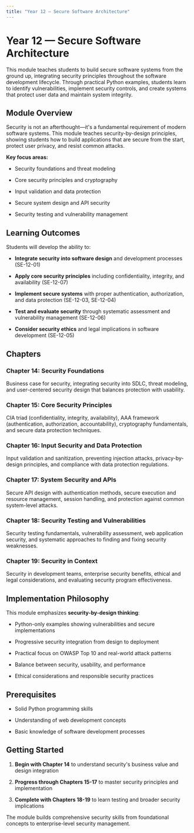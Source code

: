 ```yaml
---
title: "Year 12 — Secure Software Architecture"
---
```


# Year 12 — Secure Software Architecture

This module teaches students to build secure software systems from the ground up, integrating security principles throughout the software development lifecycle. Through practical Python examples, students learn to identify vulnerabilities, implement security controls, and create systems that protect user data and maintain system integrity.

## Module Overview

Security is not an afterthought—it's a fundamental requirement of modern software systems. This module teaches security-by-design principles, showing students how to build applications that are secure from the start, protect user privacy, and resist common attacks.

**Key focus areas:**

- Security foundations and threat modeling

- Core security principles and cryptography

- Input validation and data protection

- Secure system design and API security

- Security testing and vulnerability management

## Learning Outcomes

Students will develop the ability to:

- **Integrate security into software design** and development processes (SE-12-01)

- **Apply core security principles** including confidentiality, integrity, and availability (SE-12-07)

- **Implement secure systems** with proper authentication, authorization, and data protection (SE-12-03, SE-12-04)

- **Test and evaluate security** through systematic assessment and vulnerability management (SE-12-06)

- **Consider security ethics** and legal implications in software development (SE-12-05)

## Chapters

### Chapter 14: Security Foundations

Business case for security, integrating security into SDLC, threat modeling, and user-centered security design that balances protection with usability.

### Chapter 15: Core Security Principles

CIA triad (confidentiality, integrity, availability), AAA framework (authentication, authorization, accountability), cryptography fundamentals, and secure data protection techniques.

### Chapter 16: Input Security and Data Protection

Input validation and sanitization, preventing injection attacks, privacy-by-design principles, and compliance with data protection regulations.

### Chapter 17: System Security and APIs

Secure API design with authentication methods, secure execution and resource management, session handling, and protection against common system-level attacks.

### Chapter 18: Security Testing and Vulnerabilities

Security testing fundamentals, vulnerability assessment, web application security, and systematic approaches to finding and fixing security weaknesses.

### Chapter 19: Security in Context

Security in development teams, enterprise security benefits, ethical and legal considerations, and evaluating security program effectiveness.

## Implementation Philosophy

This module emphasizes **security-by-design thinking**:

- Python-only examples showing vulnerabilities and secure implementations

- Progressive security integration from design to deployment

- Practical focus on OWASP Top 10 and real-world attack patterns

- Balance between security, usability, and performance

- Ethical considerations and responsible security practices

## Prerequisites

- Solid Python programming skills

- Understanding of web development concepts

- Basic knowledge of software development processes

## Getting Started

1. **Begin with Chapter 14** to understand security's business value and design integration

2. **Progress through Chapters 15-17** to master security principles and implementation

3. **Complete with Chapters 18-19** to learn testing and broader security implications

The module builds comprehensive security skills from foundational concepts to enterprise-level security management.
